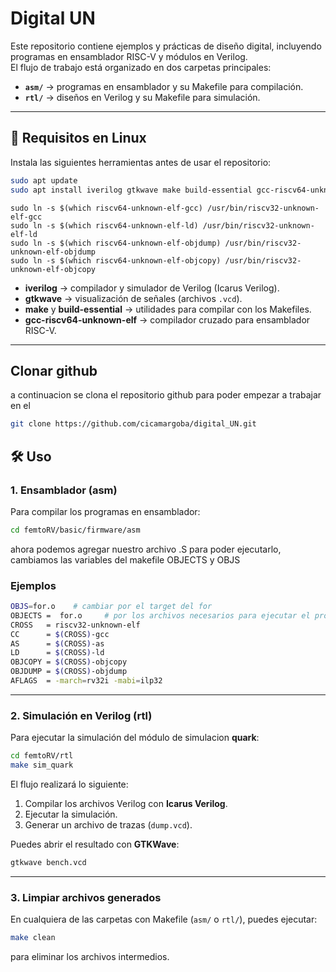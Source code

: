 # Digital UN

Este repositorio contiene ejemplos y prácticas de diseño digital, incluyendo programas en ensamblador RISC-V y módulos en Verilog.  
El flujo de trabajo está organizado en dos carpetas principales:

- **`asm/`** → programas en ensamblador y su Makefile para compilación.  
- **`rtl/`** → diseños en Verilog y su Makefile para simulación.  

---

## 🚀 Requisitos en Linux

Instala las siguientes herramientas antes de usar el repositorio:

```bash
sudo apt update
sudo apt install iverilog gtkwave make build-essential gcc-riscv64-unknown-elf
```
```
sudo ln -s $(which riscv64-unknown-elf-gcc) /usr/bin/riscv32-unknown-elf-gcc
sudo ln -s $(which riscv64-unknown-elf-ld) /usr/bin/riscv32-unknown-elf-ld
sudo ln -s $(which riscv64-unknown-elf-objdump) /usr/bin/riscv32-unknown-elf-objdump
sudo ln -s $(which riscv64-unknown-elf-objcopy) /usr/bin/riscv32-unknown-elf-objcopy
```

- **iverilog** → compilador y simulador de Verilog (Icarus Verilog).  
- **gtkwave** → visualización de señales (archivos `.vcd`).  
- **make** y **build-essential** → utilidades para compilar con los Makefiles.  
- **gcc-riscv64-unknown-elf** → compilador cruzado para ensamblador RISC-V.  

---
## Clonar github

a continuacion se clona el repositorio github para poder empezar a trabajar en el
```bash
git clone https://github.com/cicamargoba/digital_UN.git

```

## 🛠️ Uso

### 1. Ensamblador (asm)

Para compilar los programas en ensamblador:

```bash
cd femtoRV/basic/firmware/asm
```
ahora podemos agregar nuestro archivo .S para poder ejecutarlo, cambiamos las variables del makefile OBJECTS y OBJS
### Ejemplos
```bash
OBJS=for.o    # cambiar por el target del for
OBJECTS =  for.o     # por los archivos necesarios para ejecutar el programa
CROSS   = riscv32-unknown-elf
CC      = $(CROSS)-gcc
AS      = $(CROSS)-as
LD      = $(CROSS)-ld
OBJCOPY = $(CROSS)-objcopy
OBJDUMP = $(CROSS)-objdump
AFLAGS  = -march=rv32i -mabi=ilp32
```


---

### 2. Simulación en Verilog (rtl)

Para ejecutar la simulación del módulo de simulacion **quark**:

```bash
cd femtoRV/rtl
make sim_quark
```


El flujo realizará lo siguiente:
1. Compilar los archivos Verilog con **Icarus Verilog**.  
2. Ejecutar la simulación.  
3. Generar un archivo de trazas (`dump.vcd`).  

Puedes abrir el resultado con **GTKWave**:

```bash
gtkwave bench.vcd
```

---

### 3. Limpiar archivos generados

En cualquiera de las carpetas con Makefile (`asm/` o `rtl/`), puedes ejecutar:

```bash
make clean
```

para eliminar los archivos intermedios.